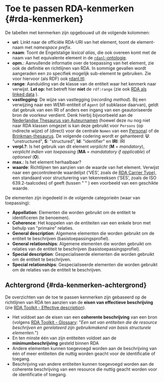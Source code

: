 Toe te passen RDA-kenmerken {#rda-kenmerken}
=====================

De tabellen met kenmerken zijn opgebouwd uit de volgende kolommen:

* **uri**: Linkt naar de officiële RDA-URI van het element, toont de element-naam met *namespace prefix*.
* **naam**: Toont de Engelstalige *lexical alias*, die ook overeen komt met de naam van het equivalente element in de [`rdanl`-ontologie](rdf/profile).
* **opm.**: Aanvullende informatie over de toepassing van het element, zie ook de definitie en richtlijnen van RDA. In sommige  gevallen wordt aangeraden een zo specifiek mogelijk sub-element te gebruiken. Zie voor hiervoor (als RDF) ook [rdanl.ttl](#rdanlttl).
* **range**: Aanduiding van de klasse van de entiteit waar het kenmerk naar verwijst. **Let op:** het betreft hier **niet** de `rdf:range` (zie ook [RDA als linked data](#rda-als-ld) ).
* **vastlegging**: De wijze van vastlegging (*recording method*). Bij een verwijzing naar een WEMI-entiteit of `Agent` (of subklasse daarvan), geldt dat gebruik van een IRI of anders een ingang van een geautoriseerde bron de voorkeur verdient. Denk hierbij bijvoorbeeld aan de [Nederlandse Thesaurus van Auteurnamen](http://data.bibliotheken.nl/id/dataset/persons) (hoewel deze nu nog niet naar RDA klassen omgezet is kan deze gebruikt voor `Persons` (op indirecte wijze) of (direct) voor de centrale `Nomen` van een [Persona](#persona-in-rda)) of de [Brinkman-thesaurus](http://data.bibliotheken.nl/id/dataset/brinkman). De volgende codering wordt er gehanteerd: **U**: "unstructured", **S**: "structured", **Id**: "identifier" en **IRI**: IRI
* **verpl.?**: Is het gebruik van dit element *verplicht* (**M** = *mandatory*), *verplicht indien van toepassing* (**MA** = *mandatatory if applicable*) of *optioneel* (**O**).
* **max.**: Is het element herhaalbaar?
* **waarde**: Richtlijnen ten aanzien van de waarde van het element. Verwijst naar een gecontroleerde waardelijst (‘VES’, zoals de [RDA Carrier Type](http://www.rdaregistry.info/termList/RDACarrierType/)), een standaard voor structurering van tekenreeksen (‘SES’, zoals de ISO 639.2-taalcodes) of geeft (tussen " " ) een voorbeeld van een geschikte waarde.

De elementen zijn ingedeeld in de volgende categorieën (waar van toepassing): 

* **Appellation**: Elementen die worden gebruikt om de entiteit te identificeren (te benoemen). 
* **Coherence**: Het koppelen van de entiteiten van een enkele bron met behulp van "primaire" relaties. 
* **General description**: Algemene elementen die worden gebruikt om de entiteit te beschrijven (basistoepassingsprofiel). 
* **General relationships**: Algemene elementen die worden gebruikt om relaties van de entiteit te beschrijven (basistoepassingsprofiel). 
* **Special description**: Gespecialiseerde elementen die worden gebruikt om de entiteit te beschrijven. 
* **Special relationships**: Gespecialiseerde elementen die worden gebruikt  om de relaties van de entiteit te beschrijven. 

Achtergrond {#rda-kenmerken-achtergrond}
--------------------

De overzichten van de toe te passen kenmerken zijn gebaseerd op de richtlijnen van RDA ten aanzien van de **eisen van effectieve beschrijving** (zie [RDA Toolkit - Effective description](https://access.rdatoolkit.org/Guidance/Index)).

* Het voldoet aan de eisen van een **coherente beschrijving** van een bron (volgens [RDA Toolkit - Glossary](https://access.rdatoolkit.org/Glossary): "*Een set van entiteiten die de resource beschrijven en gerelateerd zijn gebruikmakend van basis structurele elementen.*")
* En ten minste één van zijn entiteiten voldoet aan de **minimumbeschrijving** gesteld binnen RDA 
* Andere elementen kunnen toegevoegd worden aan de beschrijving van één of meer entiteiten die nuttig worden geacht voor de identificatie of toegang. 
* Beschrijving van andere entiteiten kunnen toegevoegd worden aan de coherente beschrijving van een resource die nuttig geacht worden voor de identificatie of toegang. 


